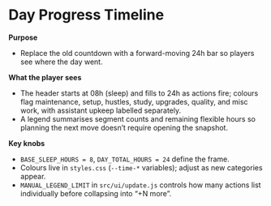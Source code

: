 # Day Progress Timeline

**Purpose**
- Replace the old countdown with a forward-moving 24h bar so players see where the day went.

**What the player sees**
- The header starts at 08h (sleep) and fills to 24h as actions fire; colours flag maintenance, setup, hustles, study, upgrades, quality, and misc work, with assistant upkeep labelled separately.
- A legend summarises segment counts and remaining flexible hours so planning the next move doesn’t require opening the snapshot.

**Key knobs**
- `BASE_SLEEP_HOURS = 8`, `DAY_TOTAL_HOURS = 24` define the frame.
- Colours live in `styles.css` (`--time-*` variables); adjust as new categories appear.
- `MANUAL_LEGEND_LIMIT` in `src/ui/update.js` controls how many actions list individually before collapsing into “+N more”.
